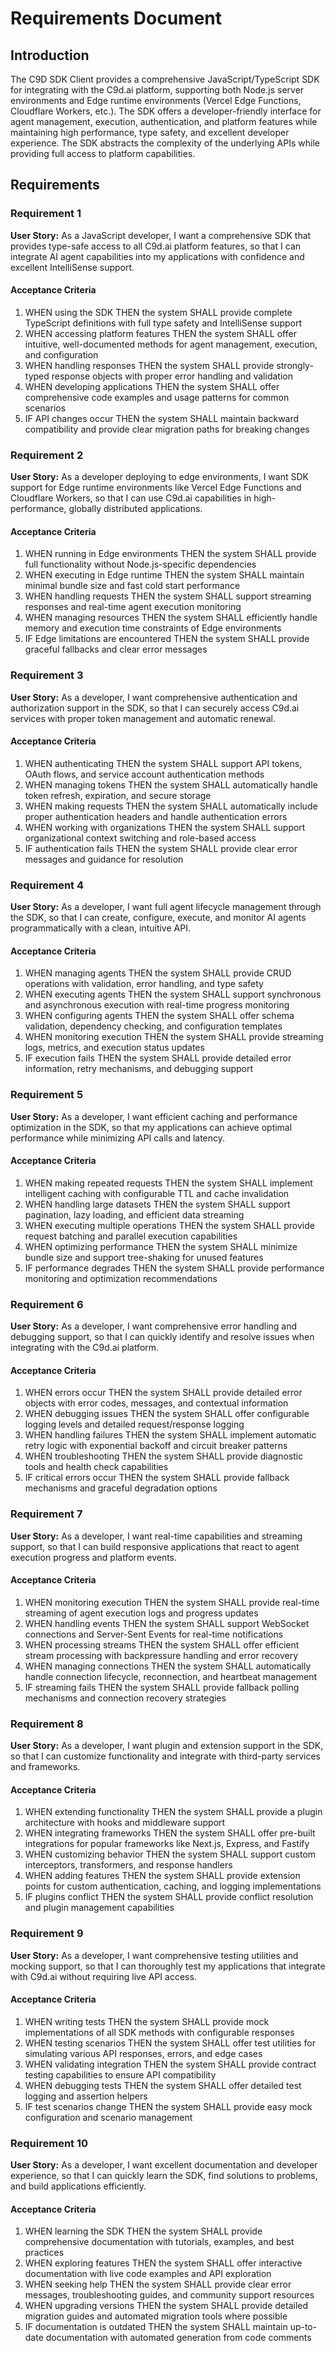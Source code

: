 # Requirements Document

## Introduction

The C9D SDK Client provides a comprehensive JavaScript/TypeScript SDK for integrating with the C9d.ai platform, supporting both Node.js server environments and Edge runtime environments (Vercel Edge Functions, Cloudflare Workers, etc.). The SDK offers a developer-friendly interface for agent management, execution, authentication, and platform features while maintaining high performance, type safety, and excellent developer experience. The SDK abstracts the complexity of the underlying APIs while providing full access to platform capabilities.

## Requirements

### Requirement 1

**User Story:** As a JavaScript developer, I want a comprehensive SDK that provides type-safe access to all C9d.ai platform features, so that I can integrate AI agent capabilities into my applications with confidence and excellent IntelliSense support.

#### Acceptance Criteria

1. WHEN using the SDK THEN the system SHALL provide complete TypeScript definitions with full type safety and IntelliSense support
2. WHEN accessing platform features THEN the system SHALL offer intuitive, well-documented methods for agent management, execution, and configuration
3. WHEN handling responses THEN the system SHALL provide strongly-typed response objects with proper error handling and validation
4. WHEN developing applications THEN the system SHALL offer comprehensive code examples and usage patterns for common scenarios
5. IF API changes occur THEN the system SHALL maintain backward compatibility and provide clear migration paths for breaking changes

### Requirement 2

**User Story:** As a developer deploying to edge environments, I want SDK support for Edge runtime environments like Vercel Edge Functions and Cloudflare Workers, so that I can use C9d.ai capabilities in high-performance, globally distributed applications.

#### Acceptance Criteria

1. WHEN running in Edge environments THEN the system SHALL provide full functionality without Node.js-specific dependencies
2. WHEN executing in Edge runtime THEN the system SHALL maintain minimal bundle size and fast cold start performance
3. WHEN handling requests THEN the system SHALL support streaming responses and real-time agent execution monitoring
4. WHEN managing resources THEN the system SHALL efficiently handle memory and execution time constraints of Edge environments
5. IF Edge limitations are encountered THEN the system SHALL provide graceful fallbacks and clear error messages

### Requirement 3

**User Story:** As a developer, I want comprehensive authentication and authorization support in the SDK, so that I can securely access C9d.ai services with proper token management and automatic renewal.

#### Acceptance Criteria

1. WHEN authenticating THEN the system SHALL support API tokens, OAuth flows, and service account authentication methods
2. WHEN managing tokens THEN the system SHALL automatically handle token refresh, expiration, and secure storage
3. WHEN making requests THEN the system SHALL automatically include proper authentication headers and handle authentication errors
4. WHEN working with organizations THEN the system SHALL support organizational context switching and role-based access
5. IF authentication fails THEN the system SHALL provide clear error messages and guidance for resolution

### Requirement 4

**User Story:** As a developer, I want full agent lifecycle management through the SDK, so that I can create, configure, execute, and monitor AI agents programmatically with a clean, intuitive API.

#### Acceptance Criteria

1. WHEN managing agents THEN the system SHALL provide CRUD operations with validation, error handling, and type safety
2. WHEN executing agents THEN the system SHALL support synchronous and asynchronous execution with real-time progress monitoring
3. WHEN configuring agents THEN the system SHALL offer schema validation, dependency checking, and configuration templates
4. WHEN monitoring execution THEN the system SHALL provide streaming logs, metrics, and execution status updates
5. IF execution fails THEN the system SHALL provide detailed error information, retry mechanisms, and debugging support

### Requirement 5

**User Story:** As a developer, I want efficient caching and performance optimization in the SDK, so that my applications can achieve optimal performance while minimizing API calls and latency.

#### Acceptance Criteria

1. WHEN making repeated requests THEN the system SHALL implement intelligent caching with configurable TTL and cache invalidation
2. WHEN handling large datasets THEN the system SHALL support pagination, lazy loading, and efficient data streaming
3. WHEN executing multiple operations THEN the system SHALL provide request batching and parallel execution capabilities
4. WHEN optimizing performance THEN the system SHALL minimize bundle size and support tree-shaking for unused features
5. IF performance degrades THEN the system SHALL provide performance monitoring and optimization recommendations

### Requirement 6

**User Story:** As a developer, I want comprehensive error handling and debugging support, so that I can quickly identify and resolve issues when integrating with the C9d.ai platform.

#### Acceptance Criteria

1. WHEN errors occur THEN the system SHALL provide detailed error objects with error codes, messages, and contextual information
2. WHEN debugging issues THEN the system SHALL offer configurable logging levels and detailed request/response logging
3. WHEN handling failures THEN the system SHALL implement automatic retry logic with exponential backoff and circuit breaker patterns
4. WHEN troubleshooting THEN the system SHALL provide diagnostic tools and health check capabilities
5. IF critical errors occur THEN the system SHALL provide fallback mechanisms and graceful degradation options

### Requirement 7

**User Story:** As a developer, I want real-time capabilities and streaming support, so that I can build responsive applications that react to agent execution progress and platform events.

#### Acceptance Criteria

1. WHEN monitoring execution THEN the system SHALL provide real-time streaming of agent execution logs and progress updates
2. WHEN handling events THEN the system SHALL support WebSocket connections and Server-Sent Events for real-time notifications
3. WHEN processing streams THEN the system SHALL offer efficient stream processing with backpressure handling and error recovery
4. WHEN managing connections THEN the system SHALL automatically handle connection lifecycle, reconnection, and heartbeat management
5. IF streaming fails THEN the system SHALL provide fallback polling mechanisms and connection recovery strategies

### Requirement 8

**User Story:** As a developer, I want plugin and extension support in the SDK, so that I can customize functionality and integrate with third-party services and frameworks.

#### Acceptance Criteria

1. WHEN extending functionality THEN the system SHALL provide a plugin architecture with hooks and middleware support
2. WHEN integrating frameworks THEN the system SHALL offer pre-built integrations for popular frameworks like Next.js, Express, and Fastify
3. WHEN customizing behavior THEN the system SHALL support custom interceptors, transformers, and response handlers
4. WHEN adding features THEN the system SHALL provide extension points for custom authentication, caching, and logging implementations
5. IF plugins conflict THEN the system SHALL provide conflict resolution and plugin management capabilities

### Requirement 9

**User Story:** As a developer, I want comprehensive testing utilities and mocking support, so that I can thoroughly test my applications that integrate with C9d.ai without requiring live API access.

#### Acceptance Criteria

1. WHEN writing tests THEN the system SHALL provide mock implementations of all SDK methods with configurable responses
2. WHEN testing scenarios THEN the system SHALL offer test utilities for simulating various API responses, errors, and edge cases
3. WHEN validating integration THEN the system SHALL provide contract testing capabilities to ensure API compatibility
4. WHEN debugging tests THEN the system SHALL offer detailed test logging and assertion helpers
5. IF test scenarios change THEN the system SHALL provide easy mock configuration and scenario management

### Requirement 10

**User Story:** As a developer, I want excellent documentation and developer experience, so that I can quickly learn the SDK, find solutions to problems, and build applications efficiently.

#### Acceptance Criteria

1. WHEN learning the SDK THEN the system SHALL provide comprehensive documentation with tutorials, examples, and best practices
2. WHEN exploring features THEN the system SHALL offer interactive documentation with live code examples and API exploration
3. WHEN seeking help THEN the system SHALL provide clear error messages, troubleshooting guides, and community support resources
4. WHEN upgrading versions THEN the system SHALL provide detailed migration guides and automated migration tools where possible
5. IF documentation is outdated THEN the system SHALL maintain up-to-date documentation with automated generation from code comments